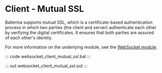 # Client - Mutual SSL

Ballerina supports mutual SSL, which is a certificate-based authentication
process in which two parties (the client and server) authenticate each other by
verifying the digital certificates. It ensures that both parties are assured
of each other's identity.

For more information on the underlying module, 
see the [WebSocket module](https://docs.central.ballerina.io/ballerina/websocket/latest/).

::: code websocket_client_mutual_ssl.bal :::

::: out websocket_client_mutual_ssl.out :::